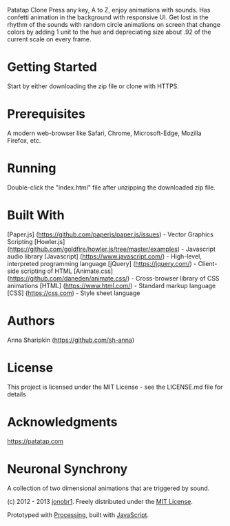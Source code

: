 Patatap Clone
Press any key, A to Z, enjoy animations with sounds. Has confetti animation in the background with responsive UI. Get lost in the rhythm of the sounds with random circle animations on screen that change colors by adding 1 unit to the hue and depreciating size about .92 of the current scale on every frame.

Getting Started
===============
Start by either downloading the zip file or clone with HTTPS.

Prerequisites
=============
A modern web-browser like Safari, Chrome, Microsoft-Edge, Mozilla Firefox, etc.

Running
========
Double-click the "index.html" file after unzipping the downloaded zip file.

Built With
==========
[Paper.js] (https://github.com/paperjs/paper.js/issues) - Vector Graphics Scripting
[Howler.js] (https://github.com/goldfire/howler.js/tree/master/examples) - Javascript audio library
[Javascript] (https://www.javascript.com/) - High-level, interpreted programming language
[jQuery] (https://jquery.com/) - Client-side scripting of HTML
[Animate.css] (https://github.com/daneden/animate.css/) - Cross-browser library of CSS animations
[HTML] (https://www.html.com/) - Standard markup language
[CSS] (https://css.com) - Style sheet language

Authors
========
Anna Sharipkin (https://github.com/sh-anna)


License
=======
This project is licensed under the MIT License - see the LICENSE.md file for details

Acknowledgments
===============
https://patatap.com

Neuronal Synchrony
==================

A collection of two dimensional animations that are triggered by sound.

(c) 2012 - 2013 [jonobr1](http://jonobr1.com/). Freely distributed under the [MIT License](http://opensource.org/licenses/MIT).

Prototyped with [Processing](http://processing.org/), built with [JavaScript](http://jonobr1.github.com/two.js).
